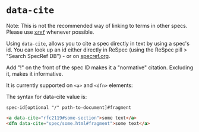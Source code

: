# `data-cite`

Note: This is not the recommended way of linking to terms in other specs. Please use [`xref`](xref) whenever possible.

Using `data-cite`, allows you to cite a spec directly in text by using a spec's id. You can look up an id either directly in ReSpec (using the ReSpec pill > "Search SpecRef DB") - or on [specref.org](https://www.specref.org/).

Add "!" on the front of the spec ID makes it a "normative" citation. Excluding it, makes it informative.

It is currently supported on `<a>` and `<dfn>` elements:

The syntax for data-cite value is:

```
spec-id[optional "/" path-to-document]#fragment
```

```html
<a data-cite="rfc2119#some-section">some text</a>
<dfn data-cite="spec/some.html#fragment">some text</a>
```
